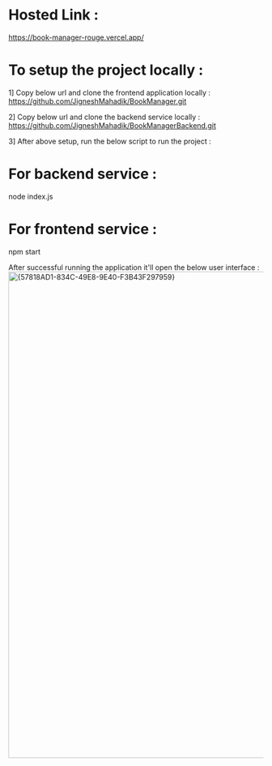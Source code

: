 # Hosted Link :
https://book-manager-rouge.vercel.app/

# To setup the project locally :
1] Copy below url and clone the frontend application locally :
https://github.com/JigneshMahadik/BookManager.git

2] Copy below url and clone the backend service locally :
https://github.com/JigneshMahadik/BookManagerBackend.git

3] After above setup, run the below script to run the project :
# For backend service :
node index.js
# For frontend service :
npm start

After successful running the application it'll open the below user interface :
<img width="960" alt="{57818AD1-834C-49E8-9E40-F3B43F297959}" src="https://github.com/user-attachments/assets/c906876a-e0d4-4654-adc5-cbe344a48183" />
